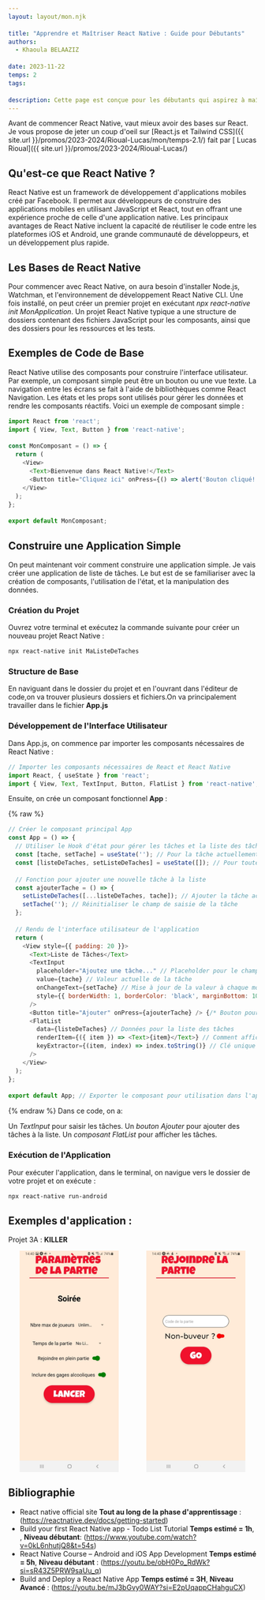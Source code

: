 ```yaml
---
layout: layout/mon.njk

title: "Apprendre et Maîtriser React Native : Guide pour Débutants"
authors:
  - Khaoula BELAAZIZ

date: 2023-11-22
temps: 2
tags:

description: Cette page est conçue pour les débutants qui aspirez à maîtriser React Native. Ici, nous allons découvrir ensemble les bases de React Native, accompagnées d'exemples de code simples et de ressources utiles pour démarrer. J'ai choisi d'apprendre React Native pour développer la partie frontend de notre projet 3A "Killer".
---
```


Avant de commencer React Native, vaut mieux avoir des bases sur React. Je vous propose de jeter un coup d'oeil sur [React.js et Tailwind CSS]({{ site.url }}/promos/2023-2024/Rioual-Lucas/mon/temps-2.1/) fait par [ Lucas Rioual]({{ site.url }}/promos/2023-2024/Rioual-Lucas/)

## Qu'est-ce que React Native ?

React Native est un framework de développement d'applications mobiles créé par Facebook. Il permet aux développeurs de construire des applications mobiles en utilisant JavaScript et React, tout en offrant une expérience proche de celle d'une application native. Les principaux avantages de React Native incluent la capacité de réutiliser le code entre les plateformes iOS et Android, une grande communauté de développeurs, et un développement plus rapide.

## Les Bases de React Native
Pour commencer avec React Native, on aura besoin d'installer Node.js, Watchman, et l'environnement de développement React Native CLI. Une fois installé, on peut créer un premier projet en exécutant *npx react-native init MonApplication*.
Un projet React Native typique a une structure de dossiers contenant des fichiers JavaScript pour les composants, ainsi que des dossiers pour les ressources et les tests.

## Exemples de Code de Base
React Native utilise des composants pour construire l'interface utilisateur. Par exemple, un composant simple peut être un bouton ou une vue texte. La navigation entre les écrans se fait à l'aide de bibliothèques comme React Navigation. Les états et les props sont utilisés pour gérer les données et rendre les composants réactifs. Voici un exemple de composant simple :

```js
import React from 'react';
import { View, Text, Button } from 'react-native';

const MonComposant = () => {
  return (
    <View>
      <Text>Bienvenue dans React Native!</Text>
      <Button title="Cliquez ici" onPress={() => alert('Bouton cliqué!')} />
    </View>
  );
};

export default MonComposant;
```
## Construire une Application Simple
On peut maintenant voir comment construire une application simple. Je vais créer une application de liste de tâches. Le but est de se familiariser avec la création de composants, l'utilisation de l'état, et la manipulation des données.
### Création du Projet
Ouvrez votre terminal et exécutez la commande suivante pour créer un nouveau projet React Native :
``` html
npx react-native init MaListeDeTaches

```
### Structure de Base
En naviguant dans le dossier du projet et en l'ouvrant dans l'éditeur de code,on va trouver plusieurs dossiers et fichiers.On va principalement travailler dans le fichier **App.js**

### Développement de l'Interface Utilisateur
Dans App.js, on commence par importer les composants nécessaires de React Native :

```js
// Importer les composants nécessaires de React et React Native
import React, { useState } from 'react';
import { View, Text, TextInput, Button, FlatList } from 'react-native';

```

Ensuite, on crée un composant fonctionnel **App** :


{% raw %}
```js
// Créer le composant principal App
const App = () => {
  // Utiliser le Hook d'état pour gérer les tâches et la liste des tâches
  const [tache, setTache] = useState(''); // Pour la tâche actuellement saisie
  const [listeDeTaches, setListeDeTaches] = useState([]); // Pour toutes les tâches ajoutées

  // Fonction pour ajouter une nouvelle tâche à la liste
  const ajouterTache = () => {
    setListeDeTaches([...listeDeTaches, tache]); // Ajouter la tâche actuelle à la liste
    setTache(''); // Réinitialiser le champ de saisie de la tâche
  };

  // Rendu de l'interface utilisateur de l'application
  return (
    <View style={{ padding: 20 }}>
      <Text>Liste de Tâches</Text>
      <TextInput
        placeholder="Ajoutez une tâche..." // Placeholder pour le champ de saisie
        value={tache} // Valeur actuelle de la tâche
        onChangeText={setTache} // Mise à jour de la valeur à chaque modification du texte
        style={{ borderWidth: 1, borderColor: 'black', marginBottom: 10 }} // Style du champ de saisie
      />
      <Button title="Ajouter" onPress={ajouterTache} /> {/* Bouton pour ajouter une tâche */}
      <FlatList
        data={listeDeTaches} // Données pour la liste des tâches
        renderItem={({ item }) => <Text>{item}</Text>} // Comment afficher chaque tâche
        keyExtractor={(item, index) => index.toString()} // Clé unique pour chaque élément de la liste
      />
    </View>
  );
};

export default App; // Exporter le composant pour utilisation dans l'application

```
{% endraw %}
Dans ce code, on a:

Un *TextInput* pour saisir les tâches.
Un *bouton Ajouter* pour ajouter des tâches à la liste.
Un *composant FlatList* pour afficher les tâches.

### Exécution de l'Application

Pour exécuter l'application, dans le terminal, on navigue vers le dossier de votre projet et on exécute :
``` html
npx react-native run-android

```
## Exemples d'application :

Projet 3A : **KILLER**

<div style="display: flex; justify-content: space-around;">
  <img src="page2.jpg" alt="Description Image 1" style="width: 40%; margin-right: 2%;">
  <img src="page1.jpg" alt="Description Image 2" style="width: 40%;">
</div>


## Bibliographie

- React native official site **Tout au long de la phase d'apprentissage** : (https://reactnative.dev/docs/getting-started)
- Build your first React Native app - Todo List Tutorial **Temps estimé = 1h**, , **Niveau débutant**: (https://www.youtube.com/watch?v=0kL6nhutjQ8&t=54s)
-	React Native Course – Android and iOS App Development **Temps estimé = 5h**, **Niveau débutant** : (https://youtu.be/obH0Po_RdWk?si=sR43Z5PRW9saUu_q)
-	Build and Deploy a React Native App **Temps estimé = 3H**, **Niveau Avancé** : (https://youtu.be/mJ3bGvy0WAY?si=E2pUqappCHahguCX)
